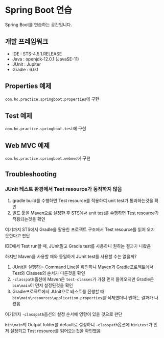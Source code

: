 # Spring Boot 연습
Spring Boot를 연습하는 공간입니다.

## 개발 프레임워크
- IDE : STS-4.5.1.RELEASE
- Java : openjdk-12.0.1 (JavaSE-11)
- JUnit : Jupiter
- Gradle : 6.0.1

## Properties 예제

`com.ho.practice.springboot.properties`에 구현

## Test 예제

`com.ho.practice.springboot.test`에 구현

## Web MVC 예제

`com.ho.practice.springboot.webmvc`에 구현

## Troubleshooting

### JUnit 테스트 환경에서 Test resource가 동작하지 않음

1. gradle build를 수행하면 Test resource를 적용하여 unit test가 통과하는것을 확인
2. 빌드 툴을 Maven으로 설정한 후 STS에서 unit test를 수행하면 Test resource가 적용되는것을 확인

여기까지 STS에서 Gradle을 활용한 프로젝트 구조에서 Test resource를 읽어 오지 못한다고 판단

IDE에서 Test run할 때, JUnit말고 Gradle test를 사용하니 원하는 결과가 나왔음

하지만 Maven을 사용할 때와 동일하게 JUnit test를 사용할 수는 없을까?

1. JUnit을 실행하는 Command Line을 확인하니 Maven과 Gradle프로젝트에서 Test와 Classes의 순서가 다른것을 확인
2. `-classpath`옵션에 Maven은 `test-classes`가 가장 먼저 들어오지만 Gradle은 `bin\main`이 먼저 설정된것을 확인
3. Gradle프로젝트에서 JUnit으로 테스트를 진행할 때 `bin\main\resources\application.properties`를 삭제했더니 원하는 결과가 나왔음

여기까지 `-classpath`옵션의 설정 순서에 영향이 있을 것으로 판단

`bin\main`의 Output folder를 default로 설정하니 `-classpath`옵션에 `bin\test`가 먼저 설정되고 Test resource를 읽어오는것을 확인했음


